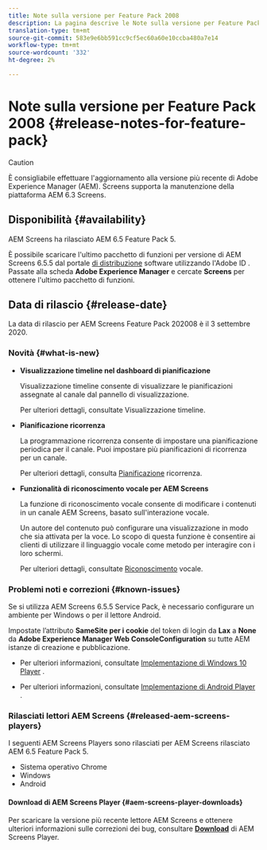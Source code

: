 ```yaml
---
title: Note sulla versione per Feature Pack 2008
description: La pagina descrive le Note sulla versione per Feature Pack 2008.
translation-type: tm+mt
source-git-commit: 583e9e6bb591cc9cf5ec60a60e10ccba480a7e14
workflow-type: tm+mt
source-wordcount: '332'
ht-degree: 2%

---
```



# Note sulla versione per Feature Pack 2008 {#release-notes-for-feature-pack}

>[!CAUTION]
>
>È consigliabile effettuare l&#39;aggiornamento alla versione più recente di Adobe Experience Manager (AEM). Screens supporta la manutenzione della piattaforma AEM 6.3 Screens.

## Disponibilità {#availability}

 AEM Screens ha rilasciato AEM 6.5 Feature Pack 5.

È possibile scaricare l&#39;ultimo pacchetto di funzioni per  versione di AEM Screens 6.5.5 dal portale [di distribuzione](https://experience.adobe.com/#/downloads/content/software-distribution/en/aem.html) software utilizzando l&#39;Adobe ID . Passate alla scheda **Adobe Experience Manager** e cercate **Screens** per ottenere l&#39;ultimo pacchetto di funzioni.

## Data di rilascio {#release-date}

La data di rilascio per  AEM Screens Feature Pack 202008 è il 3 settembre 2020.

### Novità {#what-is-new}

* **Visualizzazione timeline nel dashboard di pianificazione**

   Visualizzazione timeline consente di visualizzare le pianificazioni assegnate al canale dal pannello di visualizzazione.

   Per ulteriori dettagli, consultate Visualizzazione [](/help/user-guide/channel-assignment-latest-fp.md#timeline-view) timeline.

* **Pianificazione ricorrenza**

   La programmazione ricorrenza consente di impostare una pianificazione periodica per il canale. Puoi impostare più pianificazioni di ricorrenza per un canale.

   Per ulteriori dettagli, consulta [Pianificazione](/help/user-guide/channel-assignment-latest-fp.md#recurrence-schedule) ricorrenza.

* **Funzionalità di riconoscimento vocale per  AEM Screens**

   La funzione di riconoscimento vocale consente di modificare i contenuti in un canale  AEM Screens, basato sull&#39;interazione vocale.

   Un autore del contenuto può configurare una visualizzazione in modo che sia attivata per la voce. Lo scopo di questa funzione è consentire ai clienti di utilizzare il linguaggio vocale come metodo per interagire con i loro schermi.

   Per ulteriori dettagli, consultate [Riconoscimento](voice-recognition.md) vocale.

### Problemi noti e correzioni {#known-issues}

Se si utilizza  AEM Screens 6.5.5 Service Pack, è necessario configurare un ambiente per Windows o per il lettore Android.

Impostate l’attributo **SameSite per i cookie** del token di login da **Lax** a **None** da **Adobe Experience Manager Web ConsoleConfiguration** su tutte AEM istanze di creazione e pubblicazione.

* Per ulteriori informazioni, consultate [Implementazione di Windows 10 Player](implementing-windows-player.md#fp-environment-setup) .

* Per ulteriori informazioni, consultate [Implementazione di Android Player](implementing-android-player.md#fp-environment-setup) .

### Rilasciati  lettori AEM Screens {#released-aem-screens-players}

I seguenti  AEM Screens Players sono rilasciati per  AEM Screens rilasciato AEM 6.5 Feature Pack 5.

* Sistema operativo Chrome
* Windows
* Android

#### Download di  AEM Screens Player  {#aem-screens-player-downloads}

Per scaricare la versione più recente  lettore AEM Screens e ottenere ulteriori informazioni sulle correzioni dei bug, consultare **[Download](https://download.macromedia.com/screens/)** di AEM Screens Player.

